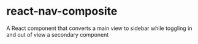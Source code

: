 # react-nav-composite
A React component that converts a main view to sidebar while toggling in and out of view a secondary component
